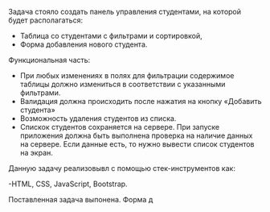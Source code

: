 Задача стояло создать панель управления студентами, на которой будет располагаться:

- Таблица со студентами с фильтрами и сортировкой,
- Форма добавления нового студента.
  
Функциональная часть:

 - При любых изменениях в полях для фильтрации содержимое таблицы должно измениться в соответствии с указанными фильтрами.
 - Валидация должна происходить после нажатия на кнопку «Добавить студента»
 - Возможность удаления студентов из списка.
 - Спискок студентов сохраняется на сервере. При запуске приложения должна быть выполнена проверка на наличие данных на сервере. Если данные есть, то нужно вывести список студентов на экран. 

Данную задачу реализовывл с помощью стек-инструментов как:

-HTML, CSS, JavaScript, Bootstrap.

Поставленная задача выпонена. Форма д
